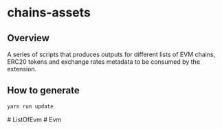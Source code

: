 # chains-assets

## Overview

A series of scripts that produces outputs for different lists of EVM chains, ERC20 tokens and exchange rates metadata to be consumed by the extension.

## How to generate

```sh
yarn run update
```
#   L i s t O f E v m  
 #   E v m  
 